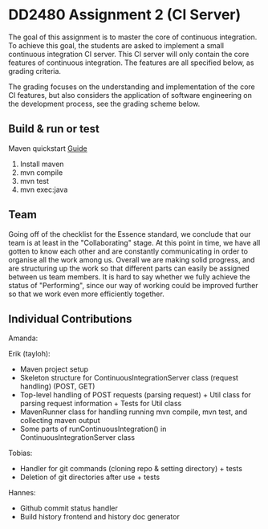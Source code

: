 # DD2480 Assignment 2 (CI Server)

The goal of this assignment is to master the core of continuous integration. To achieve this goal, the students are asked to implement a small continuous integration CI server. This CI server will only contain the core features of continuous integration. The features are all specified below, as grading criteria.

The grading focuses on the understanding and implementation of the core CI features, but also considers the application of software engineering on the development process, see the grading scheme below.

## Build & run or test
Maven quickstart [Guide](https://maven.apache.org/guides/getting-started/maven-in-five-minutes.html)

1. Install maven
2. mvn compile
3. mvn test
4. mvn exec:java

## Team
Going off of the checklist for the Essence standard, we conclude that our team is at least in the "Collaborating" stage. At this point in time, we have all gotten to know each other and are constantly communicating in order to organise all the work among us. Overall we are making solid progress, and are structuring up the work so that different parts can easily be assigned between us team members. It is hard to say whether we fully achieve the status of "Performing", since our way of working could be improved further so that we work even more efficiently together.

## Individual Contributions

Amanda:


Erik (tayloh):
* Maven project setup
* Skeleton structure for ContinuousIntegrationServer class (request handling) (POST, GET)
* Top-level handling of POST requests (parsing request) + Util class for parsing request information + Tests for Util class
* MavenRunner class for handling running mvn compile, mvn test, and collecting maven output
* Some parts of runContinuousIntegration() in ContinuousIntegrationServer class

Tobias:
* Handler for git commands (cloning repo & setting directory) + tests
* Deletion of git directories after use + tests

Hannes:
- Github commit status handler
- Build history frontend and history doc generator
